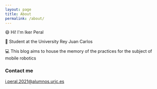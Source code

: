 ```yaml
---
layout: page
title: About
permalink: /about/
---
```


:smile: Hi! I'm Iker Peral 

:pencil: Student at the University Rey Juan Carlos

:computer: This blog aims to house the memory of the practices for the subject of mobile robotics

### Contact me

[i.peral.2021@alumnos.urjc.es](mailto:i.peral.2021@alumnos.urjc.es)
